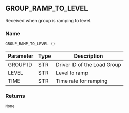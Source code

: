 ## GROUP\_RAMP\_TO\_LEVEL

Received when group is ramping to level.

### Name

`GROUP_RAMP_TO_LEVEL ()`

| Parameter | Type | Description                 |
| --------- | ---- | --------------------------- |
| GROUP ID  | STR  | Driver ID of the Load Group |
| LEVEL     | STR  | Level to ramp               |
| TIME      | STR  | Time rate for ramping       |

### Returns

`None`
